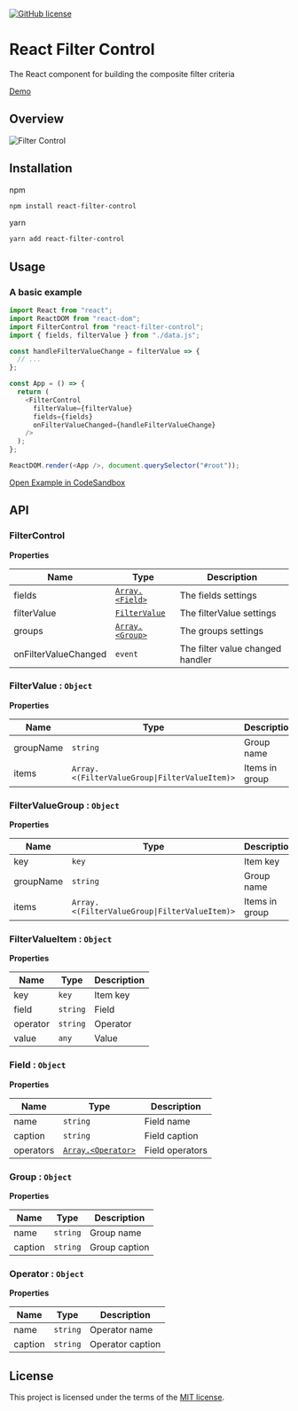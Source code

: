 [![GitHub license](https://img.shields.io/badge/license-MIT-blue.svg)](https://github.com/bitgo-zpucci/react-filter-control/blob/master/LICENSE)
# React Filter Control
The React component for building the composite filter criteria

[Demo](https://codesandbox.io/s/4xk994jovw)

## Overview
![Filter Control](https://github.com/bitgo-zpucci/react-filter-control/raw/master/static/filter-control.png)

## Installation
npm
```sh
npm install react-filter-control
```
yarn
```sh
yarn add react-filter-control
```

## Usage
### A basic example

```js
import React from "react";
import ReactDOM from "react-dom";
import FilterControl from "react-filter-control";
import { fields, filterValue } from "./data.js";

const handleFilterValueChange = filterValue => {
  // ...
};

const App = () => {
  return (
    <FilterControl
      filterValue={filterValue}
      fields={fields}
      onFilterValueChanged={handleFilterValueChange}
    />
  );
};

ReactDOM.render(<App />, document.querySelector("#root"));
```

[Open Example in CodeSandbox](https://codesandbox.io/s/mqnmlypmkp)

## API

<a name="FilterControl"></a>
### FilterControl
**Properties**

| Name | Type | Description |
| --- | --- | --- |
| fields | [<code>Array.&lt;Field&gt;</code>](#Field) | The fields settings |
| filterValue | [<code>FilterValue</code>](#FilterValue) | The filterValue settings |
| groups | [<code>Array.&lt;Group&gt;</code>](#Group) | The groups settings |
| onFilterValueChanged | <code>event</code> | The filter value changed handler |

<a name="FilterValue"></a>

### FilterValue : <code>Object</code>
**Properties**

| Name | Type | Description |
| --- | --- | --- |
| groupName | <code>string</code> | Group name |
| items | <code>Array.&lt;(FilterValueGroup\|FilterValueItem)&gt;</code> | Items in group |

<a name="FilterValueGroup"></a>

### FilterValueGroup : <code>Object</code>
**Properties**

| Name | Type | Description |
| --- | --- | --- |
| key | <code>key</code> | Item key |
| groupName | <code>string</code> | Group name |
| items | <code>Array.&lt;(FilterValueGroup\|FilterValueItem)&gt;</code> | Items in group |

<a name="FilterValueItem"></a>

### FilterValueItem : <code>Object</code>
**Properties**

| Name | Type | Description |
| --- | --- | --- |
| key | <code>key</code> | Item key |
| field | <code>string</code> | Field |
| operator | <code>string</code> | Operator |
| value | <code>any</code> | Value |

<a name="Field"></a>

### Field : <code>Object</code>
**Properties**

| Name | Type | Description |
| --- | --- | --- |
| name | <code>string</code> | Field name |
| caption | <code>string</code> | Field caption |
| operators | [<code>Array.&lt;Operator&gt;</code>](#Operator) | Field operators |

<a name="Group"></a>

### Group : <code>Object</code>
**Properties**

| Name | Type | Description |
| --- | --- | --- |
| name | <code>string</code> | Group name |
| caption | <code>string</code> | Group caption |

<a name="Operator"></a>

### Operator : <code>Object</code>
**Properties**

| Name | Type | Description |
| --- | --- | --- |
| name | <code>string</code> | Operator name |
| caption | <code>string</code> | Operator caption |

## License
This project is licensed under the terms of the [MIT license](/LICENSE).